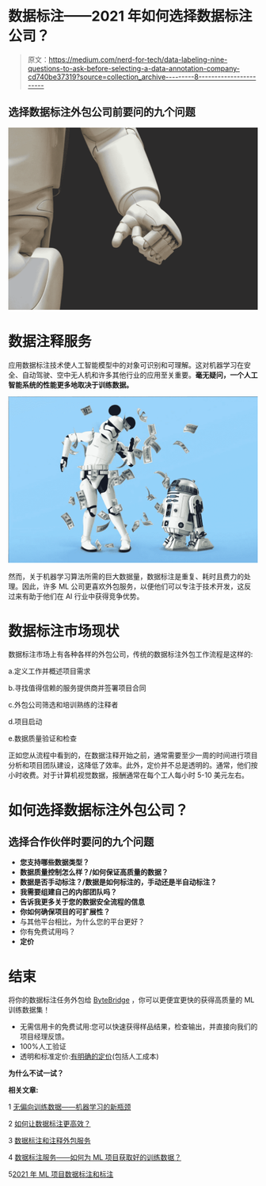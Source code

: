 # 数据标注——2021 年如何选择数据标注公司？

> 原文：<https://medium.com/nerd-for-tech/data-labeling-nine-questions-to-ask-before-selecting-a-data-annotation-company-cd740be37319?source=collection_archive---------8----------------------->

## **选择数据标注外包公司前要问的九个问题**

![](img/51607e32d22ff1daeb622e040ea1ae99.png)

# 数据注释服务

应用数据标注技术使人工智能模型中的对象可识别和可理解。这对机器学习在安全、自动驾驶、空中无人机和许多其他行业的应用至关重要。**毫无疑问，一个人工智能系统的性能更多地取决于训练数据。**

![](img/cd8586454f9f1d5f49a4565bbf0cf680.png)

然而，关于机器学习算法所需的巨大数据量，数据标注是重复、耗时且费力的处理。因此，许多 ML 公司更喜欢外包服务，以便他们可以专注于技术开发，这反过来有助于他们在 AI 行业中获得竞争优势。

# 数据标注市场现状

数据标注市场上有各种各样的外包公司，传统的数据标注外包工作流程是这样的:

a.定义工作并概述项目需求

b.寻找值得信赖的服务提供商并签署项目合同

c.外包公司筛选和培训熟练的注释者

d.项目启动

e.数据质量验证和检查

正如您从流程中看到的，在数据注释开始之前，通常需要至少一周的时间进行项目分析和项目团队建设，这降低了效率。此外，定价并不总是透明的。通常，他们按小时收费。对于计算机视觉数据，报酬通常在每个工人每小时 5-10 美元左右。

# 如何选择数据标注外包公司？

## **选择合作伙伴时要问的九个问题**

*   **您支持哪些数据类型？**
*   **数据质量控制怎么样？/如何保证高质量的数据？**
*   **数据是否手动标注？/数据是如何标注的，手动还是半自动标注？**
*   **我需要组建自己的内部团队吗？**
*   **告诉我更多关于您的数据安全流程的信息**
*   **你如何确保项目的可扩展性？**
*   与其他平台相比，为什么您的平台更好？
*   你有免费试用吗？
*   **定价**

# 结束

将你的数据标注任务外包给 [ByteBridge](https://tinyurl.com/3rs387dn) ，你可以更便宜更快的获得高质量的 ML 训练数据集！

*   无需信用卡的免费试用:您可以快速获得样品结果，检查输出，并直接向我们的项目经理反馈。
*   100%人工验证
*   透明和标准定价:[有明确的定价](https://www.bytebridge.io/#/?module=price)(包括人工成本)

**为什么不试一试？**

**相关文章:**

1 [无偏向训练数据——机器学习的新瓶颈](https://tinyurl.com/3wv9knbw)

2 [如何让数据标注更高效？](https://tinyurl.com/1amyxmhb)

3 [数据标注和注释外包服务](https://tinyurl.com/ph2evb9f)

4 [数据标注服务——如何为 ML 项目获取好的训练数据？](https://tinyurl.com/yxd5apwe)

5[2021 年 ML 项目数据标注和标注](https://tinyurl.com/ys4mv7tt)